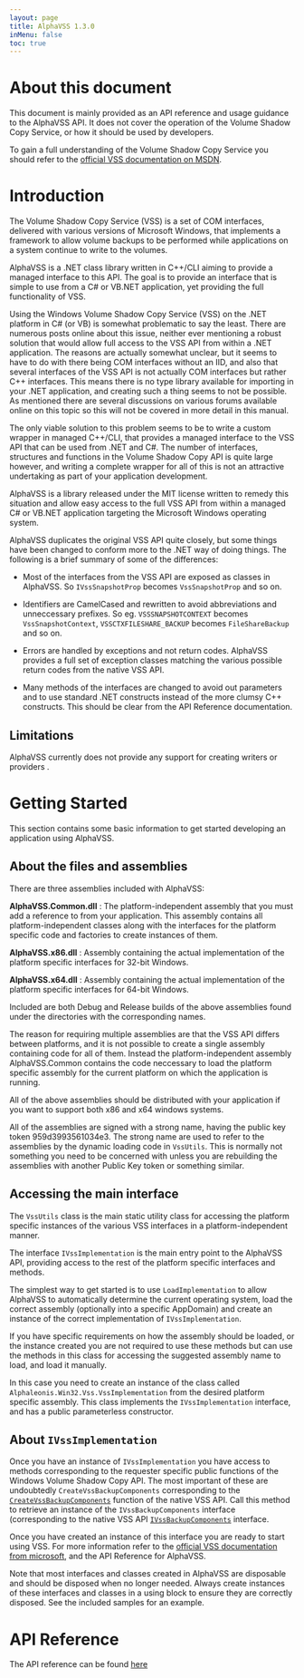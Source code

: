 ```yaml
---
layout: page
title: AlphaVSS 1.3.0
inMenu: false
toc: true
---
```

# About this document

This document is mainly provided as an API reference and usage guidance to the AlphaVSS API. It does not cover the operation of the Volume Shadow Copy Service, or how it should be used by developers.

To gain a full understanding of the Volume Shadow Copy Service you should refer to the [official VSS documentation on MSDN](http://msdn.microsoft.com/en-us/library/bb968832(VS.85).aspx). 

# Introduction

The Volume Shadow Copy Service (VSS) is a set of COM interfaces, delivered with various versions of Microsoft Windows, that implements a framework to allow volume backups to be performed while applications on a system continue to write to the volumes.

AlphaVSS is a .NET class library written in C++/CLI aiming to provide a managed interface to this API. The goal is to provide an interface that is simple to use from a C# or VB.NET application, yet providing the full functionality of VSS.

Using the Windows Volume Shadow Copy Service (VSS) on the .NET platform in C# (or VB) is somewhat problematic to say the least. There are numerous posts online about this issue, neither ever mentioning a robust solution that would allow full access to the VSS API from within a .NET application. The reasons are actually somewhat unclear, but it seems to have to do with there being COM interfaces without an IID, and also that several interfaces of the VSS API is not actually COM interfaces but rather C++ interfaces. This means there is no type library available for importing in your .NET application, and creating such a thing seems to not be possible. As mentioned there are several discussions on various forums available online on this topic so this will not be covered in more detail in this manual.

The only viable solution to this problem seems to be to write a custom wrapper in managed C++/CLI, that provides a managed interface to the VSS API that can be used from .NET and C#. The number of interfaces, structures and functions in the Volume Shadow Copy API is quite large however, and writing a complete wrapper for all of this is not an attractive undertaking as part of your application development.

AlphaVSS is a library released under the MIT license written to remedy this situation and allow easy access to the full VSS API from within a managed C# or VB.NET application targeting the Microsoft Windows operating system.

AlphaVSS duplicates the original VSS API quite closely, but some things have been changed to conform more to the .NET way of doing things. The following is a brief summary of some of the differences:

* Most of the interfaces from the VSS API are exposed as classes in AlphaVSS. So `IVssSnapshotProp` becomes `VssSnapshotProp` and so on.

* Identifiers are CamelCased and rewritten to avoid abbreviations and unneccessary prefixes. So eg. `VSSSNAPSHOTCONTEXT` becomes `VssSnapshotContext`, `VSSCTXFILESHARE_BACKUP` becomes `FileShareBackup` and so on.

* Errors are handled by exceptions and not return codes. AlphaVSS provides a full set of exception classes matching the various possible return codes from the native VSS API.

* Many methods of the interfaces are changed to avoid out parameters and to use standard .NET constructs instead of the more clumsy C++ constructs. This should be clear from the API Reference documentation.

## Limitations

AlphaVSS currently does not provide any support for creating writers or providers .

# Getting Started
  
This section contains some basic information to get started developing an application using AlphaVSS.

## About the files and assemblies

There are three assemblies included with AlphaVSS:

**AlphaVSS.Common.dll**
: The platform-independent assembly that you must add a reference to from your application. This assembly contains all platform-independent classes along with the interfaces for the platform specific code and factories to create instances of them. 

**AlphaVSS.x86.dll**
: Assembly containing the actual implementation of the platform specific interfaces for 32-bit Windows. 

**AlphaVSS.x64.dll**
: Assembly containing the actual implementation of the platform specific interfaces for 64-bit Windows. 

Included are both Debug and Release builds of the above assemblies found under the directories with the corresponding names. 

The reason for requiring multiple assemblies are that the VSS API differs between platforms, and it is not possible to create a single assembly containing code for all of them. Instead the platform-independent assembly AlphaVSS.Common contains the code neccessary to load the platform specific assembly for the current platform on which the application is running.

All of the above assemblies should be distributed with your application if you want to support both x86 and x64 windows systems.

All of the assemblies are signed with a strong name, having the public key token 959d3993561034e3. The strong name are used to refer to the assemblies by the dynamic loading code in `VssUtils`. This is normally not something you need to be concerned with unless you are rebuilding the assemblies with another Public Key token or something similar.

 
## Accessing the main interface

The `VssUtils` class is the main static utility class for accessing the platform specific instances of the various VSS interfaces in a platform-independent manner.

The interface `IVssImplementation` is the main entry point to the AlphaVSS API, providing access to the rest of the platform specific interfaces and methods.

The simplest way to get started is to use `LoadImplementation` to allow AlphaVSS to automatically determine the current operating system, load the correct assembly (optionally into a specific AppDomain) and create an instance of the correct implementation of `IVssImplementation`.

If you have specific requirements on how the assembly should be loaded, or the instance created you are not required to use these methods but can use the methods in this class for accessing the suggested assembly name to load, and load it manually.

In this case you need to create an instance of the class called `Alphaleonis.Win32.Vss.VssImplementation` from the desired platform specific assembly. This class implements the `IVssImplementation` interface, and has a public parameterless constructor. 

## About `IVssImplementation`

Once you have an instance of `IVssImplementation` you have access to methods corresponding to the requester specific public functions of the Windows Volume Shadow Copy API. The most important of these are undoubtedly `CreateVssBackupComponents` corresponding to the [`CreateVssBackupComponents`](http://msdn.microsoft.com/en-us/library/aa381517(VS.85).aspx) function of the native VSS API. Call this method to retrieve an instance of the `IVssBackupComponents` interface (corresponding to the native VSS API [`IVssBackupComponents`](http://msdn.microsoft.com/en-us/library/aa382175(VS.85).aspx) interface.

Once you have created an instance of this interface you are ready to start using VSS. For more information refer to the [official VSS documentation from microsoft](http://msdn.microsoft.com/en-us/library/aa382175(VS.85).aspx), and the API Reference for AlphaVSS.

Note that most interfaces and classes created in AlphaVSS are disposable and should be disposed when no longer needed. Always create instances of these interfaces and classes in a using block to ensure they are correctly disposed. See the included samples for an example. 

# API Reference

The API reference can be found [here](api)
